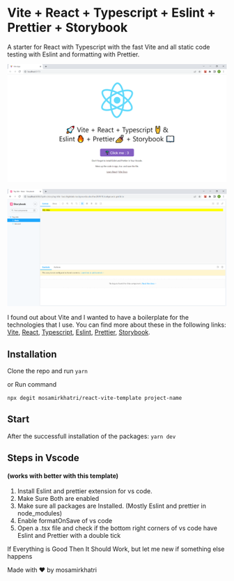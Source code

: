 # Vite + React + Typescript + Eslint + Prettier + Storybook

A starter for React with Typescript with the fast Vite and all static code testing with Eslint and formatting with Prettier.

![Vite + React + Typescript + Eslint + Prettier + Storybook](/resources/screenshot1.png)

![Vite + React + Typescript + Eslint + Prettier + Storybook](/resources/screenshot2.png)

I found out about Vite and I wanted to have a boilerplate for the technologies that I use. You can find more about these in the following links: [Vite](https://github.com/vitejs/vite), [React](https://reactjs.org/), [Typescript](https://www.typescriptlang.org/), [Eslint](https://eslint.org/), [Prettier](https://prettier.io/), [Storybook](https://storybook.js.org/).

## Installation

Clone the repo and run `yarn`

or Run command

```
npx degit mosamirkhatri/react-vite-template project-name
```

## Start

After the successfull installation of the packages: `yarn dev`

## Steps in Vscode

#### (works with better with this template)

1. Install Eslint and prettier extension for vs code.
2. Make Sure Both are enabled
3. Make sure all packages are Installed. (Mostly Eslint and prettier in node_modules)
4. Enable formatOnSave of vs code
5. Open a .tsx file and check if the bottom right corners of vs code have Eslint and Prettier with a double tick

If Everything is Good Then It Should Work, but let me new if something else happens

Made with ❤️ by mosamirkhatri
